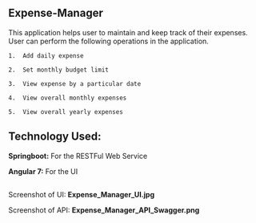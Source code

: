 ## Expense-Manager

This application helps user to maintain and keep track of their expenses. User can perform the following operations in the application.

`1.  Add daily expense`

`2.  Set monthly budget limit`

`3.  View expense by a particular date`

`4.  View overall monthly expenses`

`5.  View overall yearly expenses`

## Technology Used:
**Springboot:** For the RESTFul Web Service

**Angular 7:** For the UI

## 

Screenshot of UI: **Expense_Manager_UI.jpg**

Screenshot of API: **Expense_Manager_API_Swagger.png**
